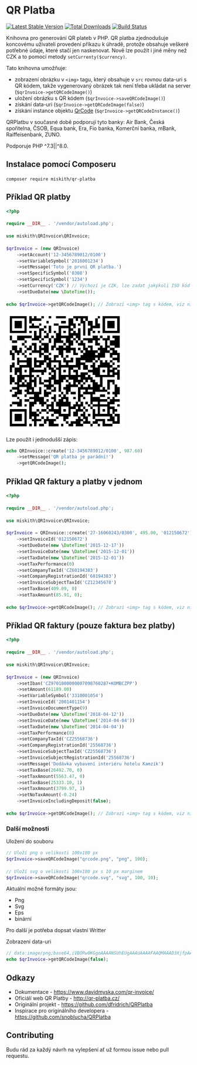 # QR Platba

[![Latest Stable Version](https://poser.pugx.org/miskith/qr-platba/v/stable)](https://packagist.org/packages/miskith/qr-platba)
[![Total Downloads](https://poser.pugx.org/miskith/qr-platba/downloads)](https://packagist.org/packages/miskith/qr-platba)
[![Build Status](https://travis-ci.com/miskith/QRInvoice.svg)](https://travis-ci.com/miskith/QRInvoice)

Knihovna pro generování QR plateb v PHP. QR platba zjednodušuje koncovému uživateli
provedení příkazu k úhradě, protože obsahuje veškeré potřebné údaje, které stačí jen
naskenovat. Nově lze použít i jiné měny než CZK a to pomocí metody ```setCurrenty($currency)```.

Tato knihovna umožňuje:

- zobrazení obrázku v ```<img>``` tagu, který obsahuje v ```src``` rovnou data-uri s QR kódem, takže vygenerovaný
obrázek tak není třeba ukládat na server (```$qrInvoice->getQRCodeImage()```)
- uložení obrázku s QR kódem (```$qrInvoice->saveQRCodeImage()```)
- získání data-uri (```$qrInvoice->getQRCodeImage(false)```)
- získání instance objektu [QrCode](https://github.com/endroid/QrCode) (```$qrInvoice->getQRCodeInstance()```)

QRPlatbu v současné době podporují tyto banky:
Air Bank, Česká spořitelna, ČSOB, Equa bank, Era, Fio banka, Komerční banka, mBank, Raiffeisenbank, ZUNO.


Podporuje PHP ^7.3||^8.0.

## Instalace pomocí Composeru

`composer require miskith/qr-platba`

## Příklad QR platby

```php
<?php

require __DIR__ . '/vendor/autoload.php';

use miskith\QRInvoice\QRInvoice;

$qrInvoice = (new QRInvoice)
    ->setAccount('12-3456789012/0100')
    ->setVariableSymbol('2016001234')
    ->setMessage('Toto je první QR platba.')
    ->setSpecificSymbol('0308')
    ->setSpecificSymbol('1234')
    ->setCurrency('CZK') // Výchozí je CZK, lze zadat jakýkoli ISO kód měny
    ->setDueDate(new \DateTime());

echo $qrInvoice->getQRCodeImage(); // Zobrazí <img> tag s kódem, viz níže
```

![Ukázka](readme/qrpayment.png)

Lze použít i jednodušší zápis:

```php
echo QRInvoice::create('12-3456789012/0100', 987.60)
    ->setMessage('QR platba je parádní!')
    ->getQRCodeImage();
```
## Příklad QR faktury a platby v jednom

```php
<?php

require __DIR__ . '/vendor/autoload.php';

use miskith\QRInvoice\QRInvoice;

$qrInvoice = QRInvoice::create('27-16060243/0300', 495.00, '012150672')
    ->setInvoiceId('012150672')
    ->setDueDate(new \DateTime('2015-12-17'))
    ->setInvoiceDate(new \DateTime('2015-12-01'))
    ->setTaxDate(new \DateTime('2015-12-01'))
    ->setTaxPerformance(0)
    ->setCompanyTaxId('CZ60194383')
    ->setCompanyRegistrationId('60194383')
    ->setInvoiceSubjectTaxId('CZ12345678')
    ->setTaxBase(409.09, 0)
    ->setTaxAmount(85.91, 0);

echo $qrInvoice->getQRCodeImage(); // Zobrazí <img> tag s kódem, viz níže
```
## Příklad QR faktury (pouze faktura bez platby)

```php
<?php

require __DIR__ . '/vendor/autoload.php';

use miskith\QRInvoice\QRInvoice;

$qrInvoice = (new QRInvoice)
    ->setIban('CZ9701000000007098760287+KOMBCZPP')
    ->setAmount(61189.00)
    ->setVariableSymbol('3310001054')
    ->setInvoiceId('2001401154')
    ->setInvoiceDocumentType(9)
    ->setDueDate(new \DateTime('2018-04-12'))
    ->setInvoiceDate(new \DateTime('2014-04-04'))
    ->setTaxDate(new \DateTime('2014-04-04'))
    ->setTaxPerformance(0)
    ->setCompanyTaxId('CZ25568736')
    ->setCompanyRegistrationId('25568736')
    ->setInvoiceSubjectTaxId('CZ25568736')
    ->setInvoiceSubjectRegistrationId('25568736')
    ->setMessage('Dodávka vybavení interiéru hotelu Kamzík')
    ->setTaxBase(26492.70, 0)
    ->setTaxAmount(5563.47, 0)
    ->setTaxBase(25333.10, 1)
    ->setTaxAmount(3799.97, 1)
    ->setNoTaxAmount(-0.24)
    ->setInvoiceIncludingDeposit(false);

echo $qrInvoice->getQRCodeImage(); // Zobrazí <img> tag s kódem, viz níže
```

### Další možnosti

Uložení do souboru
```php
// Uloží png o velikosti 100x100 px
$qrInvoice->saveQRCodeImage("qrcode.png", "png", 100);

// Uloží svg o velikosti 100x100 px s 10 px marginem
$qrInvoice->saveQRCodeImage("qrcode.svg", "svg", 100, 10);
```

Aktuální možné formáty jsou:
* Png
* Svg
* Eps
* binární

Pro další je potřeba dopsat vlastní Writter

Zobrazení data-uri
```php
// data:image/png;base64,iVBORw0KGgoAAAANSUhEUgAAAUAAAAFAAQMAAAD3XjfpAAAA...
echo $qrInvoice->getQRCodeImage(false);
```

## Odkazy

- Dokumentace - https://www.davidmyska.com/qr-invoice/
- Oficiálí web QR Platby - http://qr-platba.cz/
- Originální projekt - https://github.com/dfridrich/QRPlatba
- Inspirace pro originálního developera - https://github.com/snoblucha/QRPlatba

## Contributing

Budu rád za každý návrh na vylepšení ať už formou issue nebo pull requestu.
